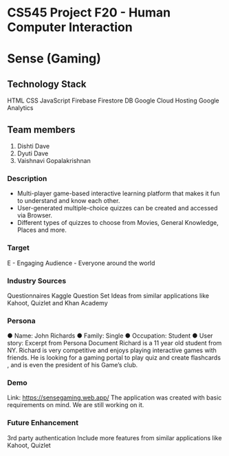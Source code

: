 # CS545 Project F20 - Human Computer Interaction
# Sense (Gaming)

## Technology Stack
HTML
CSS
JavaScript
Firebase 
Firestore DB
Google Cloud Hosting
Google Analytics

## Team members
1. Dishti Dave
2. Dyuti Dave 
3. Vaishnavi Gopalakrishnan

### Description
* Multi-player game-based interactive learning platform that makes it fun to understand and know each other. 
* User-generated multiple-choice quizzes can be created and accessed via Browser. 
* Different types of quizzes to choose from Movies, General Knowledge, Places and more.

### Target
E - Engaging
Audience - Everyone around the world

### Industry Sources
Questionnaires
Kaggle Question Set
Ideas from similar applications like Kahoot, Quizlet and Khan Academy

### Persona
● Name: John Richards 
● Family: Single 
● Occupation: Student 
● User story: Excerpt from Persona Document
Richard is a 11 year old student from NY. Richard is very competitive and enjoys playing interactive games with friends. 
He is looking for a gaming portal to play quiz and create flashcards , and is even the president of his Game’s club.

### Demo
Link: https://sensegaming.web.app/
The application was created with basic requirements on mind. We are still working on it.

### Future Enhancement
3rd party authentication
Include more features from similar applications like Kahoot, Quizlet
